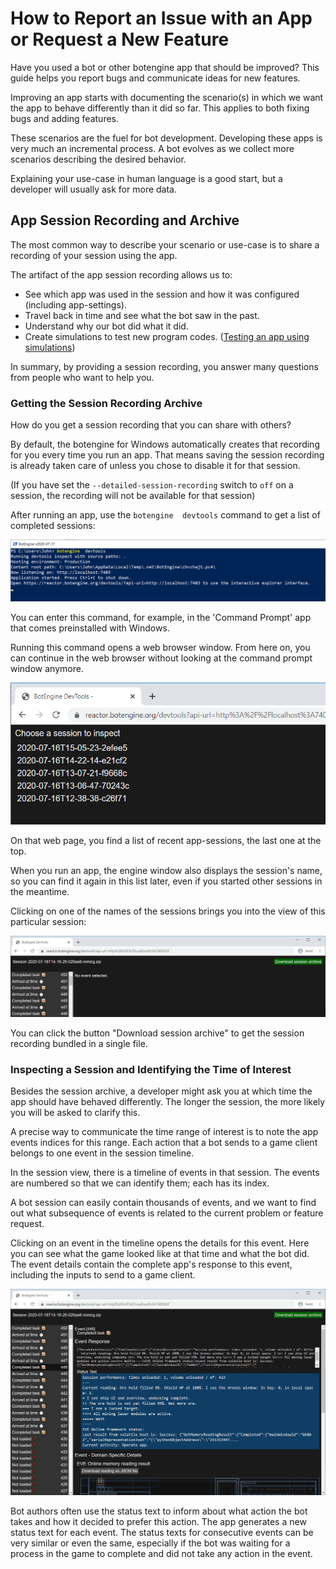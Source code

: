 # How to Report an Issue with an App or Request a New Feature

Have you used a bot or other botengine app that should be improved?
This guide helps you report bugs and communicate ideas for new features.

Improving an app starts with documenting the scenario(s) in which we want the app to behave differently than it did so far. This applies to both fixing bugs and adding features.

These scenarios are the fuel for bot development. Developing these apps is very much an incremental process. A bot evolves as we collect more scenarios describing the desired behavior.

Explaining your use-case in human language is a good start, but a developer will usually ask for more data.

## App Session Recording and Archive

The most common way to describe your scenario or use-case is to share a recording of your session using the app.

The artifact of the app session recording allows us to:

+ See which app was used in the session and how it was configured (including app-settings).
+ Travel back in time and see what the bot saw in the past.
+ Understand why our bot did what it did.
+ Create simulations to test new program codes. ([Testing an app using simulations](https://to.botengine.org/guide/testing-an-app-using-simulations))

In summary, by providing a session recording, you answer many questions from people who want to help you.

### Getting the Session Recording Archive

How do you get a session recording that you can share with others?

By default, the botengine for Windows automatically creates that recording for you every time you run an app. That means saving the session recording is already taken care of unless you chose to disable it for that session.

(If you have set the `--detailed-session-recording` switch to `off` on a session, the recording will not be available for that session)

After running an app, use the `botengine  devtools` command to get a list of completed sessions:

![Opening DevTools from the command-line](./image/2020-07-18-open-botengine-devtools.png)

You can enter this command, for example, in the 'Command Prompt' app that comes preinstalled with Windows.

Running this command opens a web browser window. From here on, you can continue in the web browser without looking at the command prompt window anymore.

![DevTools - choose a session to inspect](./image/2020-07-18-botengine-devtools-choose-session.png)

On that web page, you find a list of recent app-sessions, the last one at the top.

When you run an app, the engine window also displays the session's name, so you can find it again in this list later, even if you started other sessions in the meantime.

Clicking on one of the names of the sessions brings you into the view of this particular session:

![DevTools - initial view of a session](./image/2020-07-18-botengine-devtools-session-init.png)

You can click the button "Download session archive" to get the session recording bundled in a single file.

### Inspecting a Session and Identifying the Time of Interest

Besides the session archive, a developer might ask you at which time the app should have behaved differently. The longer the session, the more likely you will be asked to clarify this.

A precise way to communicate the time range of interest is to note the app events indices for this range. Each action that a bot sends to a game client belongs to one event in the session timeline.

In the session view, there is a timeline of events in that session. The events are numbered so that we can identify them; each has its index.

A bot session can easily contain thousands of events, and we want to find out what subsequence of events is related to the current problem or feature request.

Clicking on an event in the timeline opens the details for this event. Here you can see what the game looked like at that time and what the bot did. The event details contain the complete app's response to this event, including the inputs to send to a game client.

![DevTools - view of an app session event](./image/2020-07-18-botengine-devtools-session-selected-event.png)

Bot authors often use the status text to inform about what action the bot takes and how it decided to prefer this action. The app generates a new status text for each event. The status texts for consecutive events can be very similar or even the same, especially if the bot was waiting for a process in the game to complete and did not take any action in the event.

